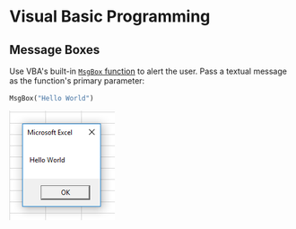 # Visual Basic Programming

## Message Boxes

Use VBA's built-in [`MsgBox` function](https://msdn.microsoft.com/en-us/library/aa445082.aspx) to alert the user. Pass a textual message as the function's primary parameter:

```vb
MsgBox("Hello World")
```

![A screenshot of a message box that reads "Hello World".](welcome-message.png)
